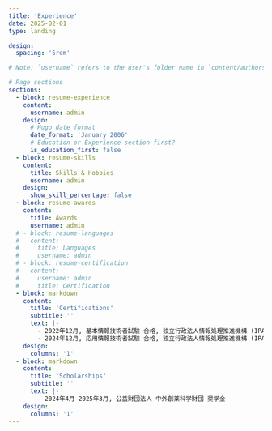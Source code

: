```yaml
---
title: 'Experience'
date: 2025-02-01
type: landing

design:
  spacing: '5rem'

# Note: `username` refers to the user's folder name in `content/authors/`

# Page sections
sections:
  - block: resume-experience
    content:
      username: admin
    design:
      # Hugo date format
      date_format: 'January 2006'
      # Education or Experience section first?
      is_education_first: false
  - block: resume-skills
    content:
      title: Skills & Hobbies
      username: admin
    design:
      show_skill_percentage: false
  - block: resume-awards
    content:
      title: Awards
      username: admin
  # - block: resume-languages
  #   content:
  #     title: Languages
  #     username: admin
  # - block: resume-certification
  #   content:
  #     username: admin
  #     title: Certification
  - block: markdown
    content:
      title: 'Certifications'
      subtitle: ''
      text: |-
        - 2022年12月, 基本情報技術者試験 合格, 独立行政法人情報処理推進機構 (IPA)
        - 2024年12月, 応用情報技術者試験 合格, 独立行政法人情報処理推進機構 (IPA)
    design:
      columns: '1'
  - block: markdown
    content:
      title: 'Scholarships'
      subtitle: ''
      text: |-
        - 2024年4月-2025年3月, 公益財団法人 中外創薬科学財団 奨学金
    design:
      columns: '1'
---
```

